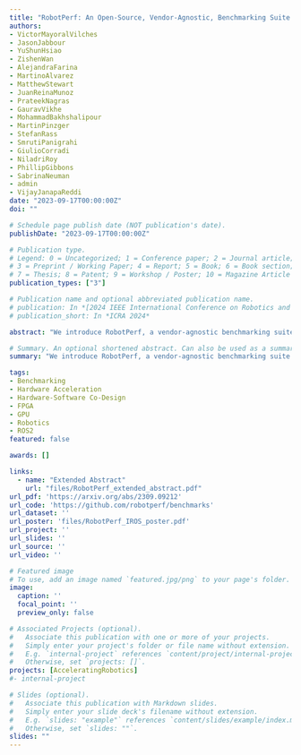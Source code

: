 ```yaml
---
title: "RobotPerf: An Open-Source, Vendor-Agnostic, Benchmarking Suite for Evaluating Robotics Computing System Performance"
authors:
- VictorMayoralVilches
- JasonJabbour
- YuShunHsiao
- ZishenWan
- AlejandraFarina
- MartinoAlvarez
- MatthewStewart
- JuanReinaMunoz
- PrateekNagras
- GauravVikhe
- MohammadBakhshalipour
- MartinPinzger
- StefanRass
- SmrutiPanigrahi
- GiulioCorradi
- NiladriRoy
- PhillipGibbons
- SabrinaNeuman
- admin
- VijayJanapaReddi
date: "2023-09-17T00:00:00Z"
doi: ""

# Schedule page publish date (NOT publication's date).
publishDate: "2023-09-17T00:00:00Z"

# Publication type.
# Legend: 0 = Uncategorized; 1 = Conference paper; 2 = Journal article;
# 3 = Preprint / Working Paper; 4 = Report; 5 = Book; 6 = Book section;
# 7 = Thesis; 8 = Patent; 9 = Workshop / Poster; 10 = Magazine Article
publication_types: ["3"]

# Publication name and optional abbreviated publication name.
# publication: In *[2024 IEEE International Conference on Robotics and Automation (ICRA)](http://ieee-icra.org/)*
# publication_short: In *ICRA 2024*

abstract: "We introduce RobotPerf, a vendor-agnostic benchmarking suite designed to evaluate robotics computing performance across a diverse range of hardware platforms using ROS 2 as its common baseline. The suite encompasses ROS 2 packages covering the full robotics pipeline and integrates two distinct benchmarking approaches: black-box testing, which measures performance by eliminating upper layers and replacing them with a test application, and grey-box testing, an application-specific measure that observes internal system states with minimal interference. Our benchmarking framework provides ready-to-use tools and is easily adaptable for the assessment of custom ROS 2 computational graphs. Drawing from the knowledge of leading robot architects and system architecture experts, RobotPerf establishes a standardized approach to robotics benchmarking. As an open-source initiative, RobotPerf remains committed to evolving with community input to advance the future of hardware-accelerated robotics."

# Summary. An optional shortened abstract. Can also be used as a summary for an extended abstract or poster etc.
summary: "We introduce RobotPerf, a vendor-agnostic benchmarking suite designed to evaluate robotics computing performance across a diverse range of hardware platforms using ROS 2 as its common baseline. The suite encompasses ROS 2 packages covering the full robotics pipeline and integrates two distinct benchmarking approaches: black-box testing, which measures performance by eliminating upper layers and replacing them with a test application, and grey-box testing, an application-specific measure that observes internal system states with minimal interference. Our benchmarking framework provides ready-to-use tools and is easily adaptable for the assessment of custom ROS 2 computational graphs. Drawing from the knowledge of leading robot architects and system architecture experts, RobotPerf establishes a standardized approach to robotics benchmarking. As an open-source initiative, RobotPerf remains committed to evolving with community input to advance the future of hardware-accelerated robotics."

tags:
- Benchmarking
- Hardware Acceleration
- Hardware-Software Co-Design
- FPGA
- GPU
- Robotics
- ROS2
featured: false

awards: []

links:
  - name: "Extended Abstract"
    url: "files/RobotPerf_extended_abstract.pdf"
url_pdf: 'https://arxiv.org/abs/2309.09212'
url_code: 'https://github.com/robotperf/benchmarks'
url_dataset: ''
url_poster: 'files/RobotPerf_IROS_poster.pdf'
url_project: ''
url_slides: ''
url_source: ''
url_video: ''

# Featured image
# To use, add an image named `featured.jpg/png` to your page's folder. 
image:
  caption: ''
  focal_point: ''
  preview_only: false

# Associated Projects (optional).
#   Associate this publication with one or more of your projects.
#   Simply enter your project's folder or file name without extension.
#   E.g. `internal-project` references `content/project/internal-project/index.md`.
#   Otherwise, set `projects: []`.
projects: [AcceleratingRobotics]
#- internal-project

# Slides (optional).
#   Associate this publication with Markdown slides.
#   Simply enter your slide deck's filename without extension.
#   E.g. `slides: "example"` references `content/slides/example/index.md`.
#   Otherwise, set `slides: ""`.
slides: ""
---
```


<!-- {{% alert note %}}
Click the *Cite* button above to demo the feature to enable visitors to import publication metadata into their reference management software.
{{% /alert %}}

{{% alert note %}}
Click the *Slides* button above to demo Academic's Markdown slides feature.
{{% /alert %}} -->

<!-- Supplementary notes can be added here, including [code and math](https://sourcethemes.com/academic/docs/writing-markdown-latex/). -->

